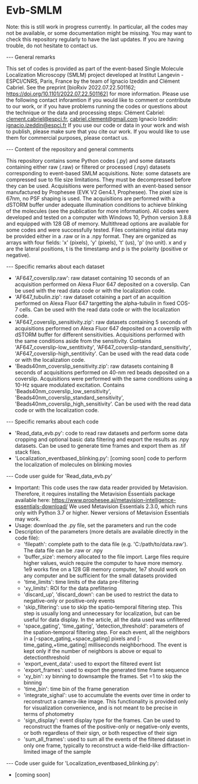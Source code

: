 # Evb-SMLM

Note: this is still work in progress currently. In particular, all the codes may not be available, or some documentation might be missing. You may want to check this repository regularly to have the last updates. If you are having trouble, do not hesitate to contact us.

--- General remarks

This set of codes is provided as part of the event-based Single Molecule Localization Microscopy (SMLM) project developed at Institut Langevin - ESPCI/CNRS, Paris, France by the team of Ignacio Izeddin and Clément Cabriel. See the preprint [bioRxiv 2022.07.22.501162; https://doi.org/10.1101/2022.07.22.501162] for more information.
Please use the following contact inforamtion if you would like to comment or contribute to our work, or if you have problems running the codes or questions about the technique or the data and processing steps:
    Clément Cabriel: clement.cabriel@espci.fr, cabriel.clement@gmail.com
    Ignacio Izeddin: ignacio.izeddin@espci.fr
If you use our code or data in your work and wish to publish, please make sure that you cite our work. If you would like to use them for commercial purposes, please contact us.
<!-- These codes and datasets is shared under the following licence [ADD LICENCE], all further work using them have to comply with the licencing terms. -->

--- Content of the repository and general comments

This repository contains some Python codes (.py) and some datasets containing either raw (.raw) or filtered or processed (.npy) datasets corresponding to event-based SMLM acquisitions. Note: some datasets are compressed sue to file size limitations. They must be decompressed before they can be used.
Acquisitions were performed with an event-based sensor manufactured by Prophesee (EVK V2 Gen4.1, Prophesee). The pixel size is 67nm, no PSF shaping is used. The acquisitions are performed with a dSTORM buffer under adequate illumination conditions to achieve blinking of the molecules (see the publication for more information).
All codes were developed and tested on a computer with Windows 10, Python version 3.8.8 and equipped with 128 GB of memory. Multithread options are available for some codes and were successfully tested.
Files containing initial data may be provided either in a .raw or in a .npy format. They are organized as arrays with four fields: 'x' (pixels), 'y' (pixels), 't' (us), 'p' (no unit). x and y are the lateral positions, t is the timestamp and p is the polarity (positive or negative).

--- Specific remarks about each dataset

* 'AF647_coverslip.raw': raw dataset containing 10 seconds of an acquisition performed on Alexa Fluor 647 deposited on a coverslip. Can be used with the read data code or with the localization code.
* 'AF647_tubulin.zip': raw dataset cotaining a part of an acquiition performed on Alexa Fluor 647 targetting the alpha-tubulin in fixed COS-7 cells. Can be used with the read data code or with the localization code.
* 'AF647_coverslip_sensitivity.zip': raw datasets containing 5 seconds of acquisitions performed on Alexa Fluor 647 deposited on a coverslip  with dSTORM buffer for different sensitivities. Acquisitions performed with the same conditions aside from the sensitivity. Contains 'AF647_coverslip-low_sentitivity', 'AF647_coverslip-standard_sensitivity', 'AF647_coverslip-high_sentitivity'. Can be used with the read data code or with the localization code.
* 'Beads40nm_coverslip_sensitivity.zip': raw datasets containing 8 seconds of acquisitions performed on 40-nm red beads deposited on a coverslip. Acquisitions were performed with the same conditions using a 10-Hz square modulated excitation. Contains 'Beads40nm_coverslip_low_sensitivity', 'Beads40nm_coverslip_standard_sensitivity', 'Beads40nm_coverslip_high_sensitivity'. Can be used with the read data code or with the localization code.

--- Specific remarks about each code

* 'Read_data_evb.py': code to read raw datasets and perform some data cropping and optional basic data filtering and export the results as .npy datasets. Can be used to generate time frames and export them as .tif stack files.
* 'Localization_eventbased_blinking.py': [coming soon] code to perform the localization of molecules on blinking movies

--- Code user guide for 'Read_data_evb.py'

* Important: This code uses the raw data reader provided by Metavision. Therefore, it requires installing the Metavision Essentials package available here: https://www.prophesee.ai/metavision-intelligence-essentials-download/
  We used Metavision Essentials 2.3.0, which runs only with Python 3.7 or higher. Newer versions of Metavision Essentials may work.
* Usage: download the .py file, set the parameters and run the code
* Description of the parameters (more details are available directly in the code file):
    - 'filepath': complete path to the data file (e.g. 'C:/path/to/data.raw'). The data file can be .raw or .npy
    - 'buffer_size': memory allocated to the file import. Large files require higher values, wuich require the computer to have more memory. 1e9 works fine on a 128 GB memory computer, 1e7 should work on any computer and be sufficient for the small datasets provided
    - 'time_limits': time limits of the data pre-filtering
    - 'xy_limits': ROI for the data prefiltering
    - 'discard_up', 'discard_down': can be used to restrict the data to negative-only or positive-only events
    - 'skip_filtering': use to skip the spatio-temporal filtering step. This step is usually long and unnecessary for localization, but can be useful for data display. In the article, all the data used was unfiltered
    - 'space_gating', 'time_gating', 'detection_threshold': parameters of the spation-temporal filtering step. For each event, all the neighbors in a [-space_gating,+space_gating] pixels and [-time_gating,+time_gating] milliseconds neighborhood. The event is kept only if the number of neighbors is above or equal to detectionthreshold
    - 'export_event_data': used to export the filtered event list
    - 'export_frames': used to export the generated time frame sequence
    - 'xy_bin': xy binning to downsample the frames. Set =1 to skip the binning
    - 'time_bin': time bin of the frame generation
    - 'integrate_sighal': use to accumulate the events over time in order to reconstruct a camera-like image. This functionality is provided only for visualization convenience, and is not meant to be precise in terms of photometry
    - 'sign_display': event display type for the frames. Can be used to reconstruct the frames of the positive-only or negative-only events, or both regardless of their sign, or both respective of their sign
    - 'sum_all_frames': used to sum all the events of the filtered dataset in only one frame, typically to reconstruct a wide-field-like diffraction-limited image of the sample

--- Code user guide for 'Localization_eventbased_blinking.py':
* [coming soon]
